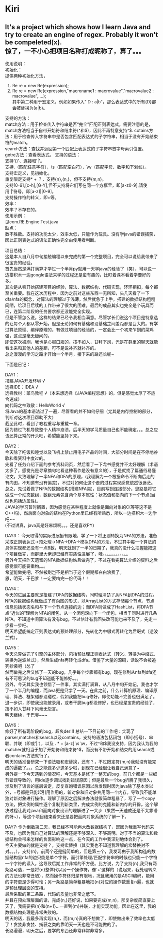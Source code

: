 # Kiri
It's a project which shows how I learn Java and try to create an engine of regex. Probably it won't be compeleted(x).  
惊了，一不小心把项目名称打成昵称了，算了。。。  
----------------------------------------------------------------------------------  
使用说明：  
初始化：  
提供两种初始化方法，  
1. Re re = new Re(expression);  
2. Re re = new Re(expression,"macroname1 : macrovalue","macrovalue2 : macrovalue",....);  
其中第二种用于宏定义，例如如果传入" D : a|b"，那么表达式中的所有{D}都会被替换为(a|b)。 
   
支持的方法：  
match方法：用于检查传入字符串是否“完全”匹配正则表达式。需要注意的是，match方法相当于自带开始符和结束符(^和$)，因此不再特意支持^$.  cotains方法：用于检查传入字符串中是否包含匹配表达式的子字符串，相当于没有开始结束符的match。  
search方法：查找并返回第一个匹配上表达式的子字符串首字母索引位置。  
getre方法：查看表达式。
支持的语法：  
支持'()'、连接和'|'。  
支持.（匹配任意字符），\s（匹配空白符），\w（匹配字母、数字和下划线）。  
支持宏定义，见初始化。  
重复限定支持* + ？，支持{n},{n,}，但不支持{m,n}。  
支持[0-9],[c-h],[G-Y],但不支持将它们写在同一个方框里，即[a-z0-9],请使用'|'符号，即[a-z]|[0-9]。  
支持操作符的转义，即\+等。  
效率：  
效率？不存在的。  
使用示例：  
见com.RE.Engine.Test.java  
缺点：  
数不胜数。支持的功能太少，效率太低，只能作为玩具。没有学java的错误捕获，因此正则表达式的语法正确性完全由使用者判断。  
  


项目总结：  
这是本人自八月中旬接触编程以来完成的第一个完整项目，完全可以说给我带来了很宝贵的经验。  
首先当然是满打满算才学过一个半月py就用一天学java的经验了（笑），可以说一边搭积木一边google语法来学的过程还是蛮有趣的，比盯着课本看着学要好的多。  
其次是从零开始搭建项目的经验，算法、数据结构、代码实现，环环相扣，每个都至关重要。我在这次历程中，因为之前对这些东西一无所知，头几天看了一下dfa/nfa的概念，对算法的理解过于浅薄，然后就急于上手，搭建的数据结构粗糙简陋，给项目后续的工作带来了很大的困难。最后的成品其实也完全是个玩具而已，连第二阶段的任务要求都还没能完全实现。    
但是不管怎么说，这样的结果已经令我相当满意。尽管学长们说这个项目是特意选的让每个人都从零开始，但是无论如何有基础和没基础之间差距都是巨大的。有学过算法原理、编译原理的，有做过项目的经验的，一定会比一个初来乍到的菜鸡强，这点是毫无疑问的。  
即使这次被刷，我也是心服口服的，技不如人，甘拜下风，光是在群里的聊天就能看出来和其他人的差距，可不是说补齐就补齐的。  
总之漫漫的学习之路才开始一个半月，接下来的路还长呢~  
  


下面是日记：    
  

  



DAY1：  
搭建JAVA开发环境 √  
选择IDE：IDEA  √  
选择教材：菜鸟教程  √（本来想选择《JAVA编程思想》的，但是感觉太厚了不适合速成）  
向代码之神致敬：HelloWorld  √  
将Java的基本语法过了一遍，尽管看的并不如何仔细（尤其是内存控制的部分，判断对这次项目帮助不大）  
截至此时，看到了教程重写与重载一章。  
因为错过飞机导致整个人精神崩溃，后半天的学习质量自己也不能确定。。。总之应该还算正常的开头吧，希望能坚持下来。   
  
  
DAY2：  
今天除了吃饭和睡觉以及飞机上禁止用电子产品的时间，大部分时间是在不停地谷歌和看资料中度过的。  
先看了任务介绍下面的参考资料网页，然后看了一下龙书感觉并不太好理解（术语太多了，感觉光是寻章摘句地看这种著作是没有意义的），于是就找了篇通俗易懂论文，大致理解了一半NFA和DFA的原理，(我理解为一个根据命令不断向后走的有向图，不知道有没有偏差)，不过对如何让这个走的过程实现感觉依然很迷茫。  
总之，先试着做了NFA的数据结构(搭建NFA类)，目前写到连接部分，思路是将它做成一个动态数组，数组元素包含两个基本属性：状态值和指向的下一个节点(当然也包括边属性)。  
JAVA的学习暂时搁置，因为感觉在某种程度上就像是面向对象的C(等等这不是C++吗)，然后面向对象的结构在Python里已经有所熟悉，所以一边搭积木一边学吧~~  
(不过讲真，java真是好麻烦啊。。。还是喜欢PY)  
  

DAY3：
今天取得的实际进展挺有限地，学了一下将正则转换为NFA的方法，准备采取正则表达式→预处理→NFA→DFA→模拟DFA的方法，不过其中每一个算法的具体实现都还没有一点B数，明天就到了一半的日期了，我真的没什么把握能把这个项目做完，而群里大佬却已经有实质性进展了，哇。。。。。。。。。。。。  
另外今天把昨天遗留的NFA数据结构姑且做完了，不过在看完算法介绍的资料之后感觉很可能要重构。。。  
希望能做完吧，不然被刷岂不是相当于这个假期都白白浪费了。  
恩，明天，干巴爹！一定要啃完一份代码！！  

DAY4：  
今天的进展主要就是搭建了DFA的数据结构，同时理清楚了从NFA到DFA的过程。NFA的数据结构我做成了有向图的形式，以ArrayList的方式存储每个节点，节点信息包括状态名和与下一个节点连接的边；而DFA则做成了HashList，将DFA节点“近似的”理解为NFA的闭包，从一个闭包滚向下一个闭包，相当于同时进行几条NFA。不知道中间算法有没有bug，不过估计有我回头改可能也来不及了，先走一步看一步吧。  
明天希望能搞定正则表达式的预处理部分，先转化为中缀式再转化为后缀式（逆波兰式）。   

DAY5：  
今天总算做完了引擎的主体部分，包括预处理正则表达式（转义、转换为中缀式、转换为逆波兰式），然后生成nfa再转化成dfa。借鉴了大量的源码，话说不会被追究抄袭吧（怂了  
然而做完之后又修了一天的bug，几乎每个步骤都有bug，现在修到从nfa到dfa还有不可思议的bug不知道能不能修好。。。  
另外，今天其实我也领悟了一件事。其实满打满算，从八月中旬开始记，我也才学了一个半月的编程，而java更是只学了一天。在此之前，什么计算机原理、编译原理、算法、框架碰都没碰过，假如我能把bug修好，即使功能不完善也很满足了。  
退一步讲，即使我没能被录用，或者干脆bug都没修好，也已经是宝贵的经验了，技不如人甘拜下风毫无怨言。  
明天继续，干巴爹~~~  
  
DAY6：  
修好了所有现阶段的bug，超爽der!!!
总结一下目前的工作吧：实现了parser,matcher和search以及contains，支持的语法包括闭包（即小括号）、串联、并联（即或'|'），以及 . * + [a-z] \s \w，不过^和$我没支持，因为我认为我的matcher就相当于加了开始符和结束符^$，而没有不带开始和结束的用search或者contains方法就行了。  
明天的话准备研究一下语法糖和宏替换，还有？，不过限定符{m,n}我就没有能完成的逼数了。。。总之能做多少送多少啦，到现在已经很让我自己满意了~  
另外提一下今天遇到的情况吧，今天基本是修了一整天的bug，前几个都是一些细节错误导致的，用ide逐步调试找到错误原因；但是最后一个bug折腾了我很久，涉及到了语言的底层设定，反复查询错误原因以后发现时因为java除了基本类以外，=号都是只能起引用作用的，新对象和旧对象共用同一个内存，导致我不能单独对新对象进行操作。理解了原因之后解决办法就很简单粗暴了，写了一个copy方法，把实例的属性逐个复制到新类里，完成实例的克隆和新内存的开辟。这个解决过程让我对java和面向对象设计的理解进了一大步（果然一天速成还是不太靠谱的呀~），等这个项目结束看来还是要把面向对象系统的了解一下。  
  
DAY7:
作为倒数第二天，我已经不可能再大改数据结构了，既因为我重写代码来不及，也因为我自己对算法的理解还是不够深入、不够高明。对于不当的算法和数据结构会带来怎样的负面影响这一点，在今天的工作中我深刻地体会到了。  
今天主要做的就是支持？，支持宏替换（其实我也不知道我理解的宏替换对不对。。。），支持{n}。前两个还是挺简单的，但是第三个，我发现由于我所构造的数据结构里nfa的边只能是单个字符，而引擎处理/匹配字符串的时候也只能一个字符一个字符的读入，这导致后期工作非常的不方便。比方说，为了支持{n},我只有两条路可选，一是将{n}整体代以另一个操作符，像'+'这样的（说起来，我处理转义的方法也非常丑陋），然而操作符终归是有限地，况且我用的是ASCII编码，能用的字符更是少得可怜；另一条路是简单粗暴地把{n}对应的操作数重复n遍，也就是预处理层面的支持。  
最后采取的第二条路，代码的质量也非常之低下。  
并且在预处理层面的话，完成{n,}还好说，如果要完成{m,n}，那复杂度简直要上天了，我需要把{n}和{n+1}...一直到{m}并联，才能实现功能。因此在这里，我的数据结构处理是非常失败的。  
明天的话，我最多再实现{n,}，而{m,n}真的不想做了，即使做出来了效率也太低了！贪婪非贪婪、捕获之类的靠明天一天也是不可能做的了。  
长路漫漫，明天之后，要学的东西还非常非常非常多。  


